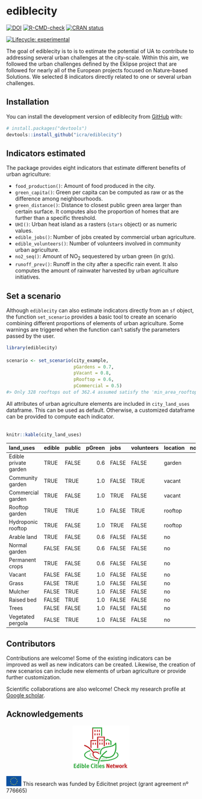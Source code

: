 
<!-- README.md is generated from README.Rmd. Please edit that file -->

# ediblecity

<!-- badges: start -->

[![DOI](https://zenodo.org/badge/404743169.svg)](https://zenodo.org/badge/latestdoi/404743169)
[![R-CMD-check](https://github.com/icra/edibleCity/actions/workflows/R-CMD-check.yaml/badge.svg)](https://github.com/icra/edibleCity/actions/workflows/R-CMD-check.yaml)
[![CRAN
status](https://www.r-pkg.org/badges/version/ediblecity)](https://CRAN.R-project.org/package=ediblecity)
<!-- [![Codecov test coverage](https://codecov.io/gh/icra/edibleCity/branch/master/graph/badge.svg)](https://app.codecov.io/gh/icra/edibleCity?branch=master) -->
[![Lifecycle:
experimental](https://img.shields.io/badge/lifecycle-experimental-orange.svg)](https://lifecycle.r-lib.org/articles/stages.html#experimental)
<!-- badges: end -->

The goal of ediblecity is to is to estimate the potential of UA to
contribute to addressing several urban challenges at the city-scale.
Within this aim, we followed the urban challenges defined by the Eklipse
project that are followed for nearly all of the European projects
focused on Nature-based Solutions. We selected 8 indicators directly
related to one or several urban challenges.

## Installation

You can install the development version of ediblecity from
[GitHub](https://github.com/) with:

``` r
# install.packages("devtools")
devtools::install_github("icra/ediblecity")
```

## Indicators estimated

The package provides eight indicators that estimate different benefits
of urban agriculture:

- `food_production()`: Amount of food produced in the city.
- `green_capita()`: Green per capita can be computed as raw or as the
  difference among neighbourhoods.
- `green_distance()`: Distance to closest public green area larger than
  certain surface. It computes also the proportion of homes that are
  further than a specific threshold.
- `UHI()`: Urban heat island as a rasters (`stars` object) or as numeric
  values.
- `edible_jobs()`: Number of jobs created by commercial urban
  agriculture.
- `edible_volunteers()`: Number of volunteers involved in community
  urban agriculture.
- `no2_seq()`: Amount of NO<sub>2</sub> sequestered by urban green (in
  gr/s).
- `runoff_prev()`: Runoff in the city after a specific rain event. It
  also computes the amount of rainwater harvested by urban agriculture
  initiatives.

## Set a scenario

Although `ediblecity` can also estimate indicators directly from an `sf`
object, the function `set_scenario` provides a basic tool to create an
scenario combining different proportions of elements of urban
agriculture. Some warnings are triggered when the function can’t satisfy
the parameters passed by the user.

``` r
library(ediblecity)

scenario <- set_scenario(city_example,
                         pGardens = 0.7,
                         pVacant = 0.8,
                         pRooftop = 0.6,
                         pCommercial = 0.5)
#> Only 328 rooftops out of 362.4 assumed satisfy the 'min_area_rooftop'
```

All attributes of urban agriculture elements are included in
`city_land_uses` dataframe. This can be used as default. Otherwise, a
customized dataframe can be provided to compute each indicator.

``` r

knitr::kable(city_land_uses)
```

| land_uses             | edible | public | pGreen | jobs  | volunteers | location | no2_seq1 | no2_seq2 | food1 | food2 | CN1 | CN2 | water_storage1 | water_storage2 | water_storage |
|:----------------------|:-------|:-------|-------:|:------|:-----------|:---------|---------:|---------:|------:|------:|----:|----:|---------------:|---------------:|:--------------|
| Edible private garden | TRUE   | FALSE  |    0.6 | FALSE | FALSE      | garden   |     0.07 |     0.09 |   0.2 |   6.6 |  85 |  88 |              0 |             10 | TRUE          |
| Community garden      | TRUE   | TRUE   |    1.0 | FALSE | TRUE       | vacant   |     0.07 |     0.09 |   0.2 |   2.2 |  85 |  88 |              0 |             10 | TRUE          |
| Commercial garden     | TRUE   | FALSE  |    1.0 | TRUE  | FALSE      | vacant   |     0.07 |     0.09 |   4.0 |   6.6 |  85 |  85 |              0 |             10 | TRUE          |
| Rooftop garden        | TRUE   | TRUE   |    1.0 | FALSE | TRUE       | rooftop  |     0.07 |     0.07 |   0.2 |   2.2 |  67 |  88 |              0 |             10 | TRUE          |
| Hydroponic rooftop    | TRUE   | FALSE  |    1.0 | TRUE  | FALSE      | rooftop  |     0.07 |     0.07 |   9.0 |  19.0 |  98 |  98 |              0 |             10 | TRUE          |
| Arable land           | TRUE   | FALSE  |    0.6 | FALSE | FALSE      | no       |     0.00 |     0.07 |   4.0 |   6.6 |  85 |  88 |              0 |              0 | FALSE         |
| Normal garden         | FALSE  | FALSE  |    0.6 | FALSE | FALSE      | no       |     0.07 |     0.07 |   1.0 |   1.0 |  74 |  86 |              0 |             10 | TRUE          |
| Permanent crops       | TRUE   | FALSE  |    0.6 | FALSE | FALSE      | no       |     0.09 |     0.09 |   4.0 |   6.6 |  65 |  77 |              0 |              0 | FALSE         |
| Vacant                | FALSE  | FALSE  |    1.0 | FALSE | FALSE      | no       |     0.07 |     0.09 |   1.0 |   1.0 |  74 |  87 |              0 |              0 | FALSE         |
| Grass                 | FALSE  | TRUE   |    1.0 | FALSE | FALSE      | no       |     0.07 |     0.07 |   1.0 |   1.0 |  74 |  86 |              0 |              0 | FALSE         |
| Mulcher               | FALSE  | TRUE   |    1.0 | FALSE | FALSE      | no       |     0.00 |     0.00 |   1.0 |   1.0 |  88 |  88 |              0 |              0 | FALSE         |
| Raised bed            | FALSE  | TRUE   |    1.0 | FALSE | FALSE      | no       |     0.07 |     0.07 |   1.0 |   1.0 |  67 |  88 |              0 |              0 | FALSE         |
| Trees                 | FALSE  | FALSE  |    1.0 | FALSE | FALSE      | no       |     0.11 |     0.11 |   1.0 |   1.0 |  70 |  77 |              0 |              0 | FALSE         |
| Vegetated pergola     | FALSE  | TRUE   |    1.0 | FALSE | FALSE      | no       |     0.07 |     0.07 |   1.0 |   1.0 |  98 |  98 |              0 |              0 | FALSE         |

## Contributors

Contributions are welcome! Some of the existing indicators can be
improved as well as new indicators can be created. Likewise, the
creation of new scenarios can include new elements of urban agriculture
or provide further customization.

Scientific collaborations are also welcome! Check my research profile at
[Google
scholar](https://scholar.google.com/citations?user=zP9DBLMAAAAJ&hl=ca).

## Acknowledgements

<p align="center">

<img src="man/figures/README-edicitnet_logo.jpg" style="width:150px"/>

</p>

<img src="man/figures/README-EC_logo.png" style="width:40px"/> This
research was funded by Edicitnet project (grant agreement nº 776665)
